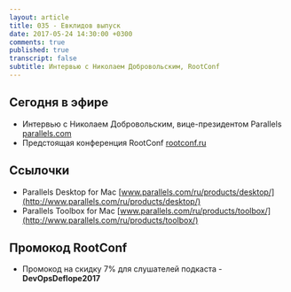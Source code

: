 ```yaml
---
layout: article
title: 035 - Евклидов выпуск
date: 2017-05-24 14:30:00 +0300
comments: true
published: true
transcript: false
subtitle: Интервью с Николаем Добровольским, RootConf
---
```


## Сегодня в эфире
* Интервью c Николаем Добровольским, вице-президентом Parallels [parallels.com](http://parallels.com)
* Предстоящая конференция RootConf [rootconf.ru](http://rootconf.ru)

## Ссылочки
* Parallels Desktop for Mac [www.parallels.com/ru/products/desktop/](http://www.parallels.com/ru/products/desktop/)
* Parallels Toolbox for Mac [www.parallels.com/ru/products/toolbox/](http://www.parallels.com/ru/products/toolbox/)

## Промокод RootConf
* Промокод на скидку 7% для слушателей подкаста - **DevOpsDeflope2017**
